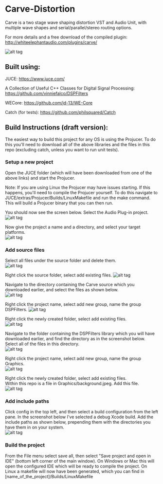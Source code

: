 # Carve-Distortion
Carve is a two stage wave shaping distortion VST and Audio Unit, with multiple wave shapes and serial/parallel/stereo routing options.

For more details and a free download of the compiled plugin: http://whiteelephantaudio.com/plugins/carve/

![alt tag](https://whiteelephantaudio.com/wp/wp-content/uploads/2015/10/Carve-v2b.png)  

## Built using:  

JUCE: https://www.juce.com/  

A Collection of Useful C++ Classes for Digital Signal Processing: https://github.com/vinniefalco/DSPFilters

WECore: https://github.com/jd-13/WE-Core  

Catch (for tests): https://github.com/philsquared/Catch  

## Build Instructions (draft version):

The easiest way to build this project for any OS is using the Projucer. To do this you'll need to download all of the above libraries and the files in this repo (excluding catch, unless you want to run unit tests).  

### Setup a new project
Open the JUCE folder (which will have been downloaded from one of the above links) and start the Projucer.  
  
Note: If you are using Linux the Projucer may have issues starting. If this happens, you'll need to compile the Projucer yourself. To do this navigate to JUCE/extras/Projucer/Builds/LinuxMakefile and run the make command. This will build a Projucer binary that you can then run.  
  
You should now see the screen below. Select the Audio Plug-in project.
![alt tag](https://whiteelephantaudio.com/buildScreenshots/BuildSteps1.png)  
  
Now give the project a name and a directory, and select your target platforms.  
![alt tag](https://whiteelephantaudio.com/buildScreenshots/BuildSteps2.png)  
  
### Add source files 
Select all files under the source folder and delete them.  
![alt tag](https://whiteelephantaudio.com/buildScreenshots/BuildSteps3.png)  
  
Right click the source folder, select add existing files.
![alt tag](https://whiteelephantaudio.com/buildScreenshots/BuildSteps4.png)  

Navigate to the directory containing the Carve source which you downloaded earlier, and select the files as shown below.  
![alt tag](https://whiteelephantaudio.com/buildScreenshots/BuildSteps5.png)  
  
Right click the project name, select add new group, name the group DSPFilters.
![alt tag](https://whiteelephantaudio.com/buildScreenshots/BuildSteps6.png)  
  
Right click the newly created folder, select add existing files.  
![alt tag](https://whiteelephantaudio.com/buildScreenshots/BuildSteps7.png)  

Navigate to the folder containing the DSPFilters library which you will have downloaded earlier, and find the directory as in the screenshot below. Select all of the files in this directory.  
![alt tag](https://whiteelephantaudio.com/buildScreenshots/BuildSteps8.png)  
  
Right click the project name, select add new group, name the group Graphics.  
![alt tag](https://whiteelephantaudio.com/buildScreenshots/BuildSteps9.png)  
  
Right click the newly created folder, select add existing files.  
Within this repo is a file in Graphics/background.jpeg. Add this file.  
![alt tag](https://whiteelephantaudio.com/buildScreenshots/BuildSteps10.png)  
  
### Add include paths
Click config in the top left, and then select a build configuration from the left pane. In the screenshot below I've selected a debug Xcode build. Add the include paths as shown below, prepending them with the directories you have them in on your system.  
![alt tag](https://whiteelephantaudio.com/buildScreenshots/BuildSteps11.png)  

### Build the project
From the File menu select save all, then select "Save project and open in IDE" (bottom left corner of the main window). On Windows or Mac this will open the configured IDE which will be ready to compile the project. On Linux a makefile will now have been generated, which you can find in [name_of_the_project]/Builds/LinuxMakefile
